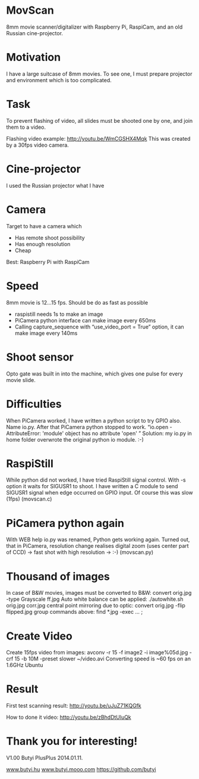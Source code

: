 MovScan
=======
8mm movie scanner/digitalizer with Raspberry Pi, RaspiCam, and an old Russian cine-projector.

Motivation
==========
I have a large suitcase of 8mm movies. To see one, I must prepare projector and environment which is too complicated.

Task
====
To prevent flashing of video, all slides must be shooted one by one, and join them to a video.

Flashing video example:
http://youtu.be/WmCGSHX4Mqk
This was created by a 30fps video camera.

Cine-projector
=============
I used the Russian projector what I have

Camera
======
Target to have a camera which
- Has remote shoot possibility
- Has enough resolution
- Cheap

Best: Raspberry Pi with RaspiCam

Speed
=====
8mm movie is 12...15 fps.
Should be do as fast as possible
- raspistill needs 1s to make an image
- PiCamera python interface can make image every 650ms
- Calling capture_sequence with “use_video_port = True﻿” option, it can make image every 140ms

Shoot sensor
============
Opto gate was built in into the machine, which gives one pulse for every movie slide.

Difficulties
============
When PiCamera worked, I have written a python script to try GPIO also. Name io.py. After that PiCamera python stopped to work. “io.open - AttributeError: 'module' object has no attribute 'open' ”
Solution: my io.py in home folder overwrote the original python io module.
:-)

RaspiStill
==========
While python did not worked, I have tried RaspiStill signal control. With -s option it waits  for SIGUSR1 to shoot.
I have written a C module to send SIGUSR1 signal when edge occurred on GPIO input.
Of course this was slow (1fps)
(movscan.c)

PiCamera python again
=====================
With WEB help io.py was renamed, Python gets working again.
Turned out, that in PiCamera, resolution change realises digital zoom (uses center part of CCD) → fast shot with high resolution → :-)
(movscan.py)

Thousand of images 
==================
In case of B&W movies, images must be converted to B&W:
convert orig.jpg -type Grayscale ff.jpg
Auto white balance can be applied:
./autowhite.sh orig.jpg corr.jpg
central point mirroring due to optic:
convert orig.jpg -flip flipped.jpg
group commands above: find *.jpg -exec … \;

Create Video
============
Create 15fps video from images:
avconv -r 15 -f image2 -i image%05d.jpg -crf 15 -b 10M -preset slower ~/video.avi
Converting speed is ~60 fps on an 1.6GHz Ubuntu

Result
======
First test scanning result:
http://youtu.be/uJuZ71KQGfk

How to done it video:
http://youtu.be/zBhdDtUluQk

Thank you for interesting!
=========================
V1.00
Butyi PlusPlus
2014.01.11.

www.butyi.hu
www.butyi.mooo.com
https://github.com/butyi


